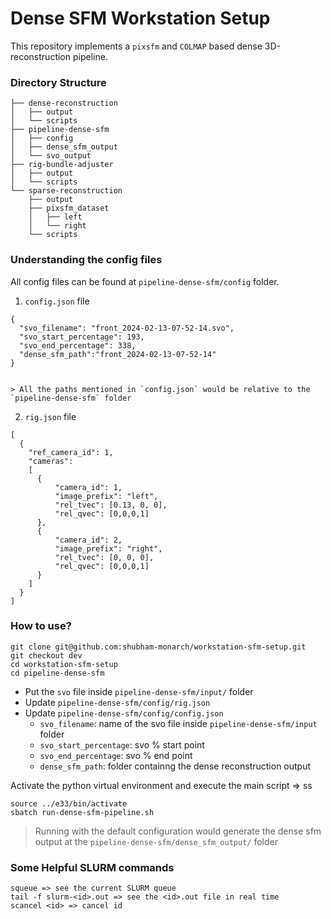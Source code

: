 # Dense SFM Workstation Setup 
This repository implements a `pixsfm` and `COLMAP` based dense 3D-reconstruction pipeline. 

### Directory Structure

```.
├── dense-reconstruction
│   ├── output
│   └── scripts
├── pipeline-dense-sfm
│   ├── config
│   ├── dense_sfm_output
│   └── svo_output
├── rig-bundle-adjuster
│   ├── output
│   └── scripts
└── sparse-reconstruction
    ├── output
    ├── pixsfm_dataset
    │   ├── left
    │   └── right
    └── scripts
```

### Understanding the config files 

All config files can be found at `pipeline-dense-sfm/config` folder. 

1. `config.json` file
```
{
  "svo_filename": "front_2024-02-13-07-52-14.svo",
  "svo_start_percentage": 193,
  "svo_end_percentage": 338,
  "dense_sfm_path":"front_2024-02-13-07-52-14"
}


> All the paths mentioned in `config.json` would be relative to the `pipeline-dense-sfm` folder

```

2. `rig.json` file 
```
[
  {
    "ref_camera_id": 1,
    "cameras":
    [
      {
          "camera_id": 1,
          "image_prefix": "left",
          "rel_tvec": [0.13, 0, 0],
          "rel_qvec": [0,0,0,1]
      },
      {
          "camera_id": 2,
          "image_prefix": "right",
          "rel_tvec": [0, 0, 0],
	      "rel_qvec": [0,0,0,1]
      }
    ]
  }
]

```

### How to use? 

```
git clone git@github.com:shubham-monarch/workstation-sfm-setup.git
git checkout dev
cd workstation-sfm-setup
cd pipeline-dense-sfm
```

- Put the `svo` file inside `pipeline-dense-sfm/input/` folder
- Update `pipeline-dense-sfm/config/rig.json`
- Update `pipeline-dense-sfm/config/config.json`
  - `svo_filename`: name of the svo file inside `pipeline-dense-sfm/input` folder
  - `svo_start_percentage`: svo % start point
  - `svo_end_percentage`: svo % end point
  - `dense_sfm_path`: folder containng the dense reconstruction output


Activate the python virtual environment and execute the main script => ss
```
source ../e33/bin/activate
sbatch run-dense-sfm-pipeline.sh
```


> Running with the default configuration would generate the dense sfm output at the `pipeline-dense-sfm/dense_sfm_output/` folder

### Some Helpful SLURM commands

```
squeue => see the current SLURM queue
tail -f slurm-<id>.out => see the <id>.out file in real time
scancel <id> => cancel id
```
